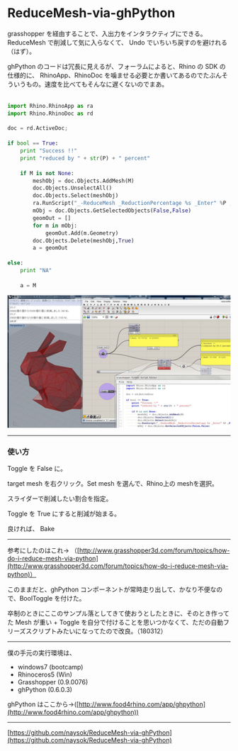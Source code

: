 # ReduceMesh-via-ghPython  

grasshopper を経由することで、入出力をインタラクティブにできる。  
ReduceMesh で削減して気に入らなくて、 Undo でいちいち戻すのを避けれる（はず）。  

ghPython のコードは冗長に見えるが、フォーラムによると、Rhino の SDK の仕様的に、 RhinoApp、RhinoDoc を噛ませる必要とか書いてあるのでたぶんそういうもの。速度を比べてもそんなに遅くないのでまあ。  

```python

import Rhino.RhinoApp as ra
import Rhino.RhinoDoc as rd

doc = rd.ActiveDoc;

if bool == True:
    print "Success !!"
    print "reduced by " + str(P) + " percent"

    if M is not None:
        meshObj = doc.Objects.AddMesh(M)
        doc.Objects.UnselectAll()
        doc.Objects.Select(meshObj)
        ra.RunScript("_-ReduceMesh _ReductionPercentage %s _Enter" %P ,False)
        mObj = doc.Objects.GetSelectedObjects(False,False)
        geomOut = []
        for m in mObj:
            geomOut.Add(m.Geometry)
        doc.Objects.Delete(meshObj,True)
        a = geomOut

else:
    print "NA"

    a = M

```

![photo](ReduceMesh-via-ghPython.jpg)  

---  


### 使い方  

Toggle を False に。  

target mesh を右クリック。Set mesh を選んで、Rhino上の meshを選択。   

スライダーで削減したい割合を指定。  

Toggle を True にすると削減が始まる。  

良ければ、 Bake  

---  

参考にしたのはこれ→
（[http://www.grasshopper3d.com/forum/topics/how-do-i-reduce-mesh-via-python](http://www.grasshopper3d.com/forum/topics/how-do-i-reduce-mesh-via-python)）  

このままだと、ghPython コンポーネントが常時走り出して、かなり不便なので、BoolToggle を付けた。  

卒制のときにここのサンプル落としてきて使おうとしたときに、そのとき作ってた Mesh が重い + Toggle を自分で付けることを思いつかなくて、ただの自動フリーズスクリプトみたいになってたので改良。（180312）  


---  

僕の手元の実行環境は、  
- windows7 (bootcamp)  
- Rhinoceros5 (Win)  
- Grasshopper (0.9.0076)  
- ghPython (0.6.0.3)  

ghPython はここから→([http://www.food4rhino.com/app/ghpython](http://www.food4rhino.com/app/ghpython))  


---  

[https://github.com/naysok/ReduceMesh-via-ghPython](https://github.com/naysok/ReduceMesh-via-ghPython)
